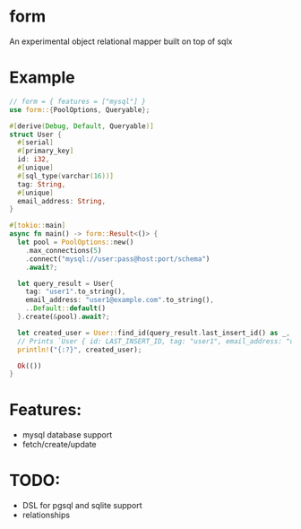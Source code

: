 # form

An experimental object relational mapper built on top of sqlx

# Example

```rs
// form = { features = ["mysql"] }
use form::{PoolOptions, Queryable};

#[derive(Debug, Default, Queryable)]
struct User {
  #[serial]
  #[primary_key]
  id: i32,
  #[unique]
  #[sql_type(varchar(16))]
  tag: String,
  #[unique]
  email_address: String,
}

#[tokio::main]
async fn main() -> form::Result<()> {
  let pool = PoolOptions::new()
    .max_connections(5)
    .connect("mysql://user:pass@host:port/schema")
    .await?;

  let query_result = User{
    tag: "user1".to_string(),
    email_address: "user1@example.com".to_string(),
    ..Default::default()
  }.create(&pool).await?;

  let created_user = User::find_id(query_result.last_insert_id() as _, &pool).await?;
  // Prints `User { id: LAST_INSERT_ID, tag: "user1", email_address: "user1@example.com" }`
  println!("{:?}", created_user);

  Ok(())
}
```

# Features:
- mysql database support
- fetch/create/update

# TODO:
- DSL for pgsql and sqlite support
- relationships
